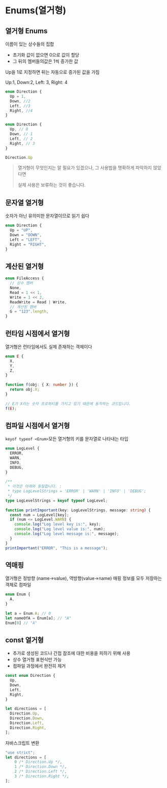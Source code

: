 # Enums(열거형)

## 열거형 Enums

이름이 있는 상수들의 집합

- 초기화 값이 없으면 0으로 값이 할당
- 그 뒤의 멤버들의값은 1씩 증가한 값

Up을 1로 지정하면 뒤는 자동으로 증가된 값을 가짐

Up:1, Down:2, Left: 3, Right: 4

```typescript
enum Direction {
  Up = 1, 
  Down, //2
  Left, //3
  Right, //4
}

enum Direction {
  Up, // 0
  Down, // 1
  Left, // 2
  Right, // 3
}

Direction.Up
```



> 열거형이 무엇인지는 알 필요가 있겠으나, 그 사용법을 명확하게 파악하지 않았다면 
>
> 실제 사용은 보류하는 것이 좋습니다. 



## 문자열 열거형

숫자가 아닌 유의미한 문자열이므로 읽기 쉽다

```typescript
enum Direction {
  Up = "UP",
  Down = "DOWN",
  Left = "LEFT",
  Right = "RIGHT",
}
```



## 계산된 열거형

```typescript
enum FileAccess {
  // 상수 멤버
  None,
  Read = 1 << 1,
  Write = 1 << 2,
  ReadWrite = Read | Write,
  // 계산된 멤버
  G = "123".length,
}
```



## 런타임 시점에서 열거형

열거형은 런타임에서도 실제 존재하는 객체이다

```typescript
enum E {
  X,
  Y,
  Z,
}
 
function f(obj: { X: number }) {
  return obj.X;
}
 
// E가 X라는 숫자 프로퍼티를 가지고 있기 때문에 동작하는 코드입니다.
f(E);
```



## 컴파일 시점에서 열거형

`keyof typeof <Enum>`모든 열거형의 키를 문자열로 나타내는 타입

```typescript
enum LogLevel {
  ERROR,
  WARN,
  INFO,
  DEBUG,
}
 
/**
 * 이것은 아래와 동일합니다. :
 * type LogLevelStrings = 'ERROR' | 'WARN' | 'INFO' | 'DEBUG';
 */
type LogLevelStrings = keyof typeof LogLevel;
 
function printImportant(key: LogLevelStrings, message: string) {
  const num = LogLevel[key];
  if (num <= LogLevel.WARN) {
    console.log("Log level key is:", key);
    console.log("Log level value is:", num);
    console.log("Log level message is:", message);
  }
}
printImportant("ERROR", "This is a message");
```



## 역매핑

열거형은 정방향 (name->value), 역방향(value->name) 매핑 정보를 모두 저장하는 객체로 컴파일

```typescript
enum Enum {
  A,
}
 
let a = Enum.A; // 0
let nameOfA = Enum[a]; // "A"
Enum[0] // "A"
```



## const 열거형

- 추가로 생성된 코드나 간접 참조에 대한 비용을 피하기 위해 사용
- 상수 열거형 표현식만 가능
- 컴파일 과정에서 완전히 제거

```typescript
const enum Direction {
  Up,
  Down,
  Left,
  Right,
}
 
let directions = [
  Direction.Up,
  Direction.Down,
  Direction.Left,
  Direction.Right,
];
```

자바스크립트 변환

```javascript
"use strict";
let directions = [
    0 /* Direction.Up */,
    1 /* Direction.Down */,
    2 /* Direction.Left */,
    3 /* Direction.Right */,
];

```

